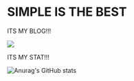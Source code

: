 <h1>SIMPLE IS THE BEST</h1>

ITS MY BLOG!!!

<a href="https://blog.naver.com/gksqlcxkdns1" target="_blank"><img src="https://img.shields.io/badge/NAVER--BLOG-green?logo=Naver&logoColor=#03C75A"/></a>

ITS MY STAT!!!

![Anurag's GitHub stats](https://github-readme-stats.vercel.app/api?username=babyslayerr&show_icons=true&theme=transparent)

<!--
**babyslayerr/babyslayerr** is a ✨ _special_ ✨ repository because its `README.md` (this file) appears on your GitHub profile.

Here are some ideas to get you started:

- 🔭 I’m currently working on ...
- 🌱 I’m currently learning ...
- 👯 I’m looking to collaborate on ...
- 🤔 I’m looking for help with ...
- 💬 Ask me about ...
- 📫 How to reach me: ...
- 😄 Pronouns: ...
- ⚡ Fun fact: ...
-->
